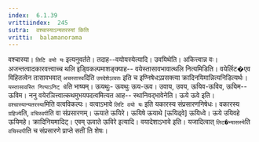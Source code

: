 ```yaml
---
index:  6.1.39
vrittiindex:  245
sutra:  वश्चास्याऽन्यतरस्यां किति
vritti:  balamanorama 
---
```


वश्चास्या। `लिटि वयो यः` इत्यनुवर्तते। तदाह--वयोयस्येत्यादि। उवयिथेति। अकित्त्वान्न वः। अजन्तत्वादकारवत्त्वाच्च थलि इड्विकल्पमाशङ्क्याह-- वयेस्तासावभावात्थलि नित्यमिडिति। वयेर्लिट�एव विहितत्वेन तासावभवात् `अचस्तास्व`दिति `उपदेशेऽत्वतः` इति च इण्निषेधऽप्रसक्त्या क्रादिनयिमान्नित्यनिडित्यर्थः। `यस्तासावस्ति नित्याऽनिट् चे`ति भाष्यम्। ऊयथुः- ऊवथुः ऊय-ऊव। उवाय, उवय, ऊयिव-ऊविव, ऊयिम--ऊविम। ननु वयेरञित्त्वात्कथमुभयपदत्वमित्यत आह-- स्थानिवद्भावेनेति। ऊये ऊवे इति। `वश्चास्यान्यतरस्या`मिति वत्वविकल्पः। वत्वाऽभावे `लिटि वयो यः` इति यकारस्य संप्रसारणनिषेधः। वकारस्य `ग्रहिज्ये`ति, `वचिस्वपी`ति वा संप्रसारणम्। ऊयाते ऊयिरे। ऊयिषे ऊयाथे [ऊयिढ्वे] ऊयिध्वे। ऊये उयिवहे ऊयिमहे। क्रादिनियमादिट्। एवम् ऊवाते ऊविरे इत्यादि। वयादेशाऽभावे इति। यजादित्वात् `लिट�भ्यासस्ये`ति `वचिस्वपी`ति च संप्रसारणे प्राप्ते सती`ति शेषः। 

